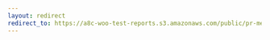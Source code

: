 ```yaml
---
layout: redirect
redirect_to: https://a8c-woo-test-reports.s3.amazonaws.com/public/pr-merge/38434/api/index.html
---
```

